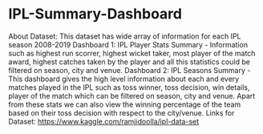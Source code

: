 # IPL-Summary-Dashboard
About Dataset: This dataset has wide array of information for each IPL season 2008-2019 
Dashboard 1: IPL Player Stats Summary - Information such as highest run scorrer, highest wicket taker, most player of the match award, highest catches taken by the player and all this statistics could be filtered on season, city and venue.
Dashboard 2: IPL Seasons Summary - This dashboard gives the high level information about each and every matches played in the IPL such as toss winner, toss decision, win details, player of the match which can be filtered on season, city and venue. Apart from these stats we can also view the winning percentage of the team based on their toss decision with respect to the city/venue.
Links for Dataset: https://www.kaggle.com/ramjidoolla/ipl-data-set
